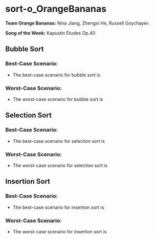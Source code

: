 # sort-o_OrangeBananas
**Team Orange Bananas:** Nina Jiang, Zhengxi He, Russell Goychayev

**Song of the Week:** Kapustin Etudes Op.40


## Bubble Sort
### Best-Case Scenario:
* The best-case scenario for bubble sort is
### Worst-Case Scenario:
* The worst-case scenario for bubble sort is

## Selection Sort
### Best-Case Scenario:
* The best-case scenario for selection sort is
### Worst-Case Scenario:
* The worst-case scenario for selection sort is

## Insertion Sort
### Best-Case Scenario:
* The best-case scenario for insertion sort is
### Worst-Case Scenario:
* The worst-case scenario for insertion sort is
